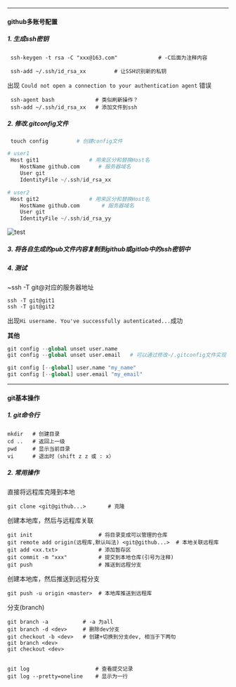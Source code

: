 ﻿***
#### github多账号配置
##### 1. 生成ssh密钥
````
 ssh-keygen -t rsa -C "xxx@163.com"             # -C后面为注释内容
````
````
 ssh-add ~/.ssh/id_rsa_xx         # 让SSH识别新的私钥
````
 出现 `Could not open a connection to your authentication agent` 错误
````
 ssh-agent bash             # 类似刷新操作？
 ssh-add ~/.ssh/id_rsa_xx   # 添加文件到ssh
````


##### 2. 修改.gitconfig文件
````python
 touch config         # 创建config文件

# user1
 Host git1                # 用来区分和替换Host名
    HostName github.com      # 服务器域名
    User git 
    IdentityFile ~/.ssh/id_rsa_xx

# user2
 Host git2                # 用来区分和替换Host名
    HostName github.com       # 服务器域名
    User git 
    IdentityFile ~/.ssh/id_rsa_yy
````
 ![test](https://cl.ly/3L39123U2K2h)


##### 3. 将各自生成的pub文件内容复制到github或gitlab中的ssh密钥中

##### 4. 测试
~ssh -T git@对应的服务器地址
~~~~
ssh -T git@git1
ssh -T git@git2
~~~~
出现`Hi username. You've successfully autenticated...`成功

**其他**
~~~~python
git config --global unset user.name 
git config --global unset user.email   # 可以通过修改~/.gitconfig文件实现

git config [--global] user.name "my_name"
git config [--global] user.email "my_email"
~~~~
***

#### git基本操作
##### 1. git命令行
````
mkdir   # 创建目录
cd ..   # 返回上一级
pwd     # 显示当前目录
vi      # 退出时（shift z z 或 : x）
````

##### 2. 常用操作
直接将远程库克隆到本地
````
git clone <git@github...>       # 克隆
````
创建本地库，然后与远程库关联
````
git init                     # 将目录变成可以管理的仓库
git remote add origin(远程库,默认叫法) <git@github...>  # 本地关联远程库
git add <xx.txt>             # 添加暂存区
git commit -m "xxx"          # 提交到本地仓库(引号为注释)
git push                     # 推送到远程分支
````
创建本地库，然后推送到远程分支
````
git push -u origin <master>  # 本地库推送到远程库
````

分支(branch)
````
git branch -a           # -a 为all
git branch -d <dev>     # 删除dev分支
git checkout -b <dev>   # 创建+切换到分支dev, 相当于下两句
git branch <dev>
git checkout <dev>


````
````
git log                     # 查看提交记录
git log --pretty=oneline    # 显示为一行
````
